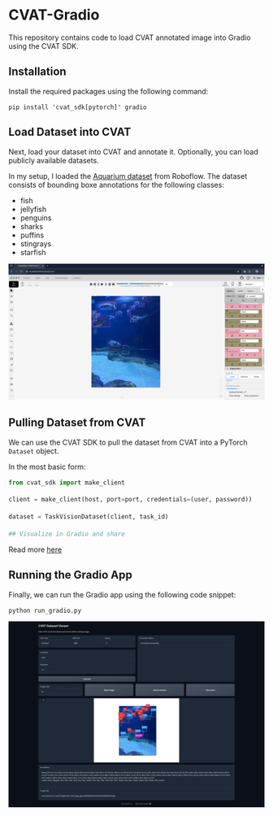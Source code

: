 # CVAT-Gradio

This repository contains code to load CVAT annotated image into Gradio using the CVAT SDK.

## Installation
Install the required packages using the following command:

```
pip install 'cvat_sdk[pytorch]' gradio
```

## Load Dataset into CVAT
Next, load your dataset into CVAT and annotate it. Optionally, you can load publicly available datasets.

In my setup, I loaded the [Aquarium dataset](https://public.roboflow.com/object-detection/aquarium) from Roboflow. The dataset consists of bounding boxe annotations for the following classes:

+ fish 
+ jellyfish 
+ penguins 
+ sharks 
+ puffins 
+ stingrays 
+ starfish

![cvat](./assets/cvat.png)

## Pulling Dataset from CVAT

We can use the CVAT SDK to pull the dataset from CVAT into a PyTorch `Dataset` object.

In the most basic form:

```python
from cvat_sdk import make_client

client = make_client(host, port=port, credentials=(user, password))

dataset = TaskVisionDataset(client, task_id)

## Visualize in Gradio and share
```

Read more [here](https://docs.cvat.ai/docs/api_sdk/sdk/pytorch-adapter/)


## Running the Gradio App

Finally, we can run the Gradio app using the following code snippet:

```python
python run_gradio.py
```
![gradio](./assets/gradio.png)